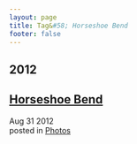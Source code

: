 ```yaml
---
layout: page
title: Tag&#58; Horseshoe Bend
footer: false
---
```


<div id="blog-archives" class="category">
<h2>2012</h2>

<article>
<h1><a href="/2012/08/31/horseshoe-bend/index.html">Horseshoe Bend</a></h1>
<time datetime="2012-08-31T00:00:00-06:00" pubdate><span class='month'>Aug</span> <span class='day'>31</span> <span class='year'>2012</span></time>
<footer>
<span class="categories">posted in 
<a href='/categories/photos/'>Photos</a></span>
</footer>
</article>
</div>
